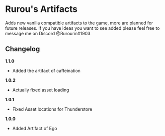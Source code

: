 # Rurou's Artifacts

Adds new vanilla compatible artifacts to the game, more 
are planned for future releases. If you have ideas you want to
see added please feel free to message me on Discord @Rurourin#1903


## Changelog

**1.1.0**

* Added the artifact of caffeination

**1.0.2**

* Actually fixed asset loading


**1.0.1**

* Fixed Asset locations for Thunderstore

**1.0.0**

* Added Artifact of Ego
